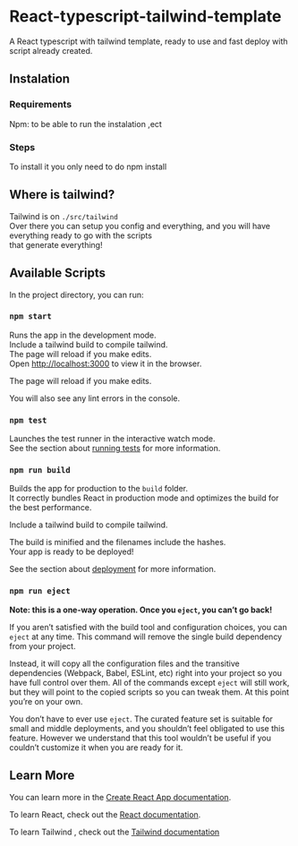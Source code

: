 # React-typescript-tailwind-template

A React typescript with tailwind template, ready to use and fast deploy with script already created.

## Instalation

### Requirements

Npm: to be able to run the instalation ,ect

### Steps

To install it you only need to do npm install

## Where is tailwind?

Tailwind is on `./src/tailwind`<br />
Over there you can setup you config and everything, and you will have everything ready to go with the scripts <br />
that generate everything!

## Available Scripts

In the project directory, you can run:

### `npm start`

Runs the app in the development mode.<br />
Include a tailwind build to compile tailwind.<br />
The page will reload if you make edits.<br />
Open [http://localhost:3000](http://localhost:3000) to view it in the browser.

The page will reload if you make edits.<br />

You will also see any lint errors in the console.

### `npm test`

Launches the test runner in the interactive watch mode.<br />
See the section about [running tests](https://facebook.github.io/create-react-app/docs/running-tests) for more information.

### `npm run build`

Builds the app for production to the `build` folder.<br />
It correctly bundles React in production mode and optimizes the build for the best performance.<br />

Include a tailwind build to compile tailwind.<br />

The build is minified and the filenames include the hashes.<br />
Your app is ready to be deployed!

See the section about [deployment](https://facebook.github.io/create-react-app/docs/deployment) for more information.

### `npm run eject`

**Note: this is a one-way operation. Once you `eject`, you can’t go back!**

If you aren’t satisfied with the build tool and configuration choices, you can `eject` at any time. This command will remove the single build dependency from your project.

Instead, it will copy all the configuration files and the transitive dependencies (Webpack, Babel, ESLint, etc) right into your project so you have full control over them. All of the commands except `eject` will still work, but they will point to the copied scripts so you can tweak them. At this point you’re on your own.

You don’t have to ever use `eject`. The curated feature set is suitable for small and middle deployments, and you shouldn’t feel obligated to use this feature. However we understand that this tool wouldn’t be useful if you couldn’t customize it when you are ready for it.

## Learn More

You can learn more in the [Create React App documentation](https://facebook.github.io/create-react-app/docs/getting-started).

To learn React, check out the [React documentation](https://reactjs.org/).

To learn Tailwind , check out the [Tailwind documentation](https://tailwindcss.com/)
